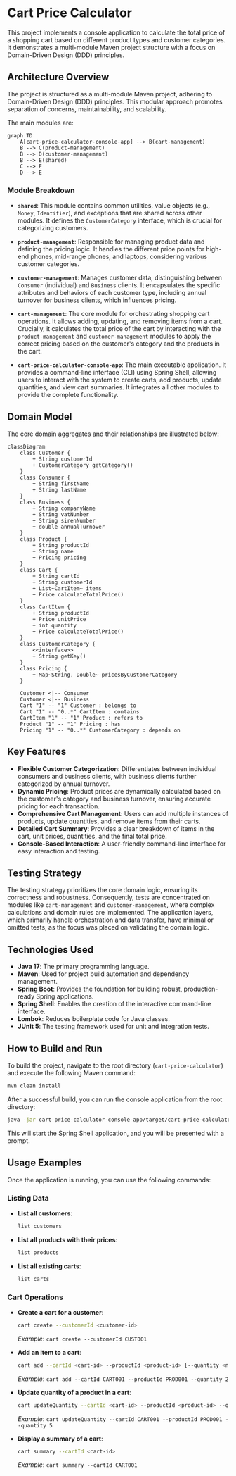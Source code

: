 # Cart Price Calculator

This project implements a console application to calculate the total price of a shopping cart based on different product types and customer categories. It demonstrates a multi-module Maven project structure with a focus on Domain-Driven Design (DDD) principles.

## Architecture Overview

The project is structured as a multi-module Maven project, adhering to Domain-Driven Design (DDD) principles. This modular approach promotes separation of concerns, maintainability, and scalability.

The main modules are:

```mermaid
graph TD
    A[cart-price-calculator-console-app] --> B(cart-management)
    B --> C(product-management)
    B --> D(customer-management)
    B --> E(shared)
    C --> E
    D --> E
```

### Module Breakdown

*   **`shared`**:
    This module contains common utilities, value objects (e.g., `Money`, `Identifier`), and exceptions that are shared across other modules. It defines the `CustomerCategory` interface, which is crucial for categorizing customers.

*   **`product-management`**:
    Responsible for managing product data and defining the pricing logic. It handles the different price points for high-end phones, mid-range phones, and laptops, considering various customer categories.

*   **`customer-management`**:
    Manages customer data, distinguishing between `Consumer` (individual) and `Business` clients. It encapsulates the specific attributes and behaviors of each customer type, including annual turnover for business clients, which influences pricing.

*   **`cart-management`**:
    The core module for orchestrating shopping cart operations. It allows adding, updating, and removing items from a cart. Crucially, it calculates the total price of the cart by interacting with the `product-management` and `customer-management` modules to apply the correct pricing based on the customer's category and the products in the cart.

*   **`cart-price-calculator-console-app`**:
    The main executable application. It provides a command-line interface (CLI) using Spring Shell, allowing users to interact with the system to create carts, add products, update quantities, and view cart summaries. It integrates all other modules to provide the complete functionality.

## Domain Model

The core domain aggregates and their relationships are illustrated below:

```mermaid
classDiagram
    class Customer {
        + String customerId
        + CustomerCategory getCategory()
    }
    class Consumer {
        + String firstName
        + String lastName
    }
    class Business {
        + String companyName
        + String vatNumber
        + String sirenNumber
        + double annualTurnover
    }
    class Product {
        + String productId
        + String name
        + Pricing pricing
    }
    class Cart {
        + String cartId
        + String customerId
        + List~CartItem~ items
        + Price calculateTotalPrice()
    }
    class CartItem {
        + String productId
        + Price unitPrice
        + int quantity
        + Price calculateTotalPrice()
    }
    class CustomerCategory {
        <<interface>>
        + String getKey()
    }
    class Pricing {
        + Map~String, Double~ pricesByCustomerCategory
    }

    Customer <|-- Consumer
    Customer <|-- Business
    Cart "1" -- "1" Customer : belongs to
    Cart "1" -- "0..*" CartItem : contains
    CartItem "1" -- "1" Product : refers to
    Product "1" -- "1" Pricing : has
    Pricing "1" -- "0..*" CustomerCategory : depends on
```

## Key Features

*   **Flexible Customer Categorization**: Differentiates between individual consumers and business clients, with business clients further categorized by annual turnover.
*   **Dynamic Pricing**: Product prices are dynamically calculated based on the customer's category and business turnover, ensuring accurate pricing for each transaction.
*   **Comprehensive Cart Management**: Users can add multiple instances of products, update quantities, and remove items from their carts.
*   **Detailed Cart Summary**: Provides a clear breakdown of items in the cart, unit prices, quantities, and the final total price.
*   **Console-Based Interaction**: A user-friendly command-line interface for easy interaction and testing.

## Testing Strategy

The testing strategy prioritizes the core domain logic, ensuring its correctness and robustness. Consequently, tests are concentrated on modules like `cart-management` and `customer-management`, where complex calculations and domain rules are implemented. The application layers, which primarily handle orchestration and data transfer, have minimal or omitted tests, as the focus was placed on validating the domain logic.

## Technologies Used

*   **Java 17**: The primary programming language.
*   **Maven**: Used for project build automation and dependency management.
*   **Spring Boot**: Provides the foundation for building robust, production-ready Spring applications.
*   **Spring Shell**: Enables the creation of the interactive command-line interface.
*   **Lombok**: Reduces boilerplate code for Java classes.
*   **JUnit 5**: The testing framework used for unit and integration tests.

## How to Build and Run

To build the project, navigate to the root directory (`cart-price-calculator`) and execute the following Maven command:

```bash
mvn clean install
```

After a successful build, you can run the console application from the root directory:

```bash
java -jar cart-price-calculator-console-app/target/cart-price-calculator-console-app-1.0.0.jar
```

This will start the Spring Shell application, and you will be presented with a prompt.

## Usage Examples

Once the application is running, you can use the following commands:

### Listing Data

*   **List all customers**:
    ```bash
    list customers
    ```
*   **List all products with their prices**:
    ```bash
    list products
    ```
*   **List all existing carts**:
    ```bash
    list carts
    ```

### Cart Operations

*   **Create a cart for a customer**:
    ```bash
    cart create --customerId <customer-id>
    ```
    *Example*: `cart create --customerId CUST001`

*   **Add an item to a cart**:
    ```bash
    cart add --cartId <cart-id> --productId <product-id> [--quantity <number>]
    ```
    *Example*: `cart add --cartId CART001 --productId PROD001 --quantity 2`

*   **Update quantity of a product in a cart**:
    ```bash
    cart updateQuantity --cartId <cart-id> --productId <product-id> --quantity <new-quantity>
    ```
    *Example*: `cart updateQuantity --cartId CART001 --productId PROD001 --quantity 5`

*   **Display a summary of a cart**:
    ```bash
    cart summary --cartId <cart-id>
    ```
    *Example*: `cart summary --cartId CART001`
